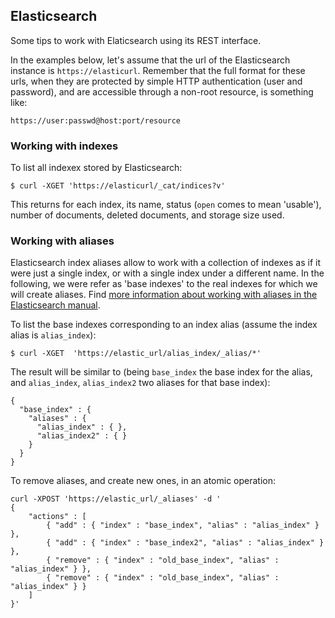 ## Elasticsearch

Some tips to work with Elaticsearch using its REST interface.

In the examples below, let's assume that the url of the Elasticsearch instance is `https://elasticurl`. Remember that the full format for these urls, when they are protected by simple HTTP authentication (user and password), and are accessible through a non-root resource, is something like:

```
https://user:passwd@host:port/resource
```

### Working with indexes

To list all indexex stored by Elasticsearch:

```
$ curl -XGET 'https://elasticurl/_cat/indices?v'
```

This returns for each index, its name, status (`open` comes to mean 'usable'), number of documents, deleted documents, and storage size used.

### Working with aliases

Elasticsearch index aliases allow to work with a collection of indexes as if it were just a single index, or with a single index under a different name. In the following, we were refer as 'base indexes' to the real indexes for which we will create aliases. Find [more information about working with aliases in the Elasticsearch manual](https://www.elastic.co/guide/en/elasticsearch/guide/current/index-aliases.html).

To list the base indexes corresponding to an index alias (assume the index alias is `alias_index`):

```
$ curl -XGET  'https://elastic_url/alias_index/_alias/*'
```

The result will be similar to (being `base_index` the base index for the alias, and `alias_index`, `alias_index2` two aliases for that base index):

```
{
  "base_index" : {
    "aliases" : {
      "alias_index" : { },
      "alias_index2" : { }
    }
  }
}
```

To remove aliases, and create new ones, in an atomic operation:

```
curl -XPOST 'https://elastic_url/_aliases' -d '
{
    "actions" : [
        { "add" : { "index" : "base_index", "alias" : "alias_index" } },
        { "add" : { "index" : "base_index2", "alias" : "alias_index" } },
        { "remove" : { "index" : "old_base_index", "alias" : "alias_index" } },
        { "remove" : { "index" : "old_base_index", "alias" : "alias_index" } }
    ]
}'
```
